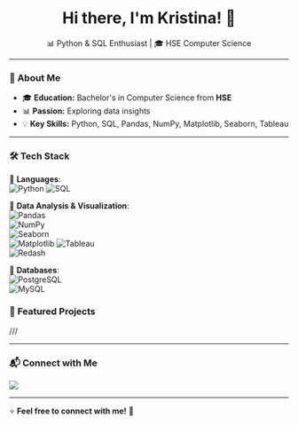 <h1 align="center">Hi there, I'm Kristina! 👋</h1>

<p align="center">
  📊 Python & SQL Enthusiast | 🎓 HSE Computer Science
</p>

---

### 🚀 **About Me**
- 🎓 **Education:** Bachelor's in Computer Science from **HSE**
- 📊 **Passion:** Exploring data insights
- 💡 **Key Skills:** Python, SQL, Pandas, NumPy, Matplotlib, Seaborn, Tableau

---

### 🛠 **Tech Stack**
  
🔹 **Languages**:  
![Python](https://img.shields.io/badge/Python-3776AB?style=for-the-badge&logo=python&logoColor=white) 
![SQL](https://img.shields.io/badge/SQL-CC2927?style=for-the-badge&logo=microsoft-sql-server&logoColor=white)  

🔹 **Data Analysis & Visualization**:  
![Pandas](https://img.shields.io/badge/Pandas-150458?style=for-the-badge&logo=pandas&logoColor=white)  
![NumPy](https://img.shields.io/badge/NumPy-013243?style=for-the-badge&logo=numpy&logoColor=white)  
![Seaborn](https://img.shields.io/badge/Seaborn-0096D6?style=for-the-badge)  
![Matplotlib](https://img.shields.io/badge/Matplotlib-11557C?style=for-the-badge)
![Tableau](https://img.shields.io/badge/Tableau-E97627?style=for-the-badge&logo=tableau&logoColor=white)  
![Redash](https://img.shields.io/badge/Redash-E92E2E?style=for-the-badge) 

🔹 **Databases**:  
![PostgreSQL](https://img.shields.io/badge/PostgreSQL-336791?style=for-the-badge&logo=postgresql&logoColor=white)  
![MySQL](https://img.shields.io/badge/MySQL-4479A1?style=for-the-badge&logo=mysql&logoColor=white)  

### 📌 **Featured Projects**
///

---

### 📬 **Connect with Me**
<p>
  <a href="mailto:christine.likova@yandex.ru">
    <img src="https://img.shields.io/badge/Email-D14836?style=for-the-badge&logo=gmail&logoColor=white" />
  </a>
</p>

---

⭐️ **Feel free to  connect with me!** 🚀
